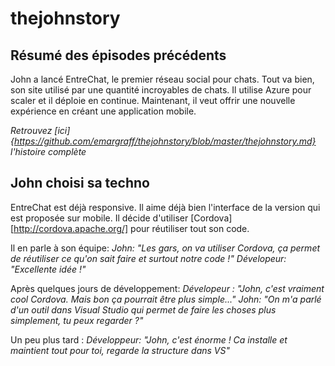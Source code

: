 thejohnstory
============
Résumé des épisodes précédents
------------------------------
John a lancé EntreChat, le premier réseau social pour chats. Tout va bien, son site utilisé par une quantité incroyables de chats. 
Il utilise Azure pour scaler et il déploie en continue.
Maintenant, il veut offrir une nouvelle expérience en créant une application mobile.

*Retrouvez [ici]{https://github.com/emargraff/thejohnstory/blob/master/thejohnstory.md} l'histoire complète*

John choisi sa techno
---------------------

EntreChat est déjà responsive. Il aime déjà bien l'interface de la version qui est proposée sur mobile.
Il décide d'utiliser [Cordova][http://cordova.apache.org/] pour réutiliser tout son code. 

Il en parle à son équipe:
*John: "Les gars, on va utiliser Cordova, ça permet de réutiliser ce qu'on sait faire et surtout notre code !"
Dévelopeur: "Excellente idée !"*

Après quelques jours de développement:
*Dévelopeur : "John, c'est vraiment cool Cordova. Mais bon ça pourrait être plus simple..."
John: "On m'a parlé d'un outil dans Visual Studio qui permet de faire les choses plus simplement, tu peux regarder ?"*

Un peu plus tard :
*Développeur: "John, c'est énorme ! Ca installe et maintient tout pour toi, regarde la structure dans VS"*



